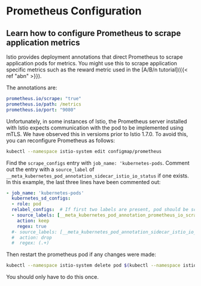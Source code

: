 # Prometheus Configuration

## Learn how to configure Prometheus to scrape application metrics
Istio provides deployment annotations that direct Prometheus to scrape application pods for metrics. You might use this to scrape application specific metrics such as the reward metric used in the [A/B/n tutorial]({{< ref "abn" >}}).

The annotations are:

```yaml
prometheus.io/scrape: "true"
prometheus.io/path: /metrics
prometheus.io/port: "9080"
```

Unfortunately, in some instances of Istio, the Prometheus server installed with Istio expects communication with the pod to be implemented using mTLS. We have observed this in versioms prior to Istio 1.7.0. To avoid this, you can reconfigure Prometheus as follows:

```bash
kubectl --namespace istio-system edit configmap/prometheus
```

Find the `scrape_configs` entry with `job_name: 'kubernetes-pods`.
Comment out the entry with a `source_label` of `__meta_kubernetes_pod_annotation_sidecar_istio_io_status` if one exists.
In this example, the last three lines have been commented out:

```yaml
- job_name: 'kubernetes-pods'
  kubernetes_sd_configs:
  - role: pod
  relabel_configs:  # If first two labels are present, pod should be scraped  by the istio-secure job.
  - source_labels: [__meta_kubernetes_pod_annotation_prometheus_io_scrape]
    action: keep
    regex: true
  #- source_labels: [__meta_kubernetes_pod_annotation_sidecar_istio_io_status]
  #  action: drop
  #  regex: (.+)
```

Then restart the prometheus pod if any changes were made:

```bash
kubectl --namespace istio-system delete pod $(kubectl --namespace istio-system get pod --selector='app=prometheus' -o jsonpath='{.items[0].metadata.name}')
```

You should only have to do this once.
